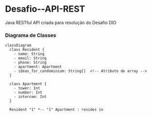 # Desafio--API-REST
Java RESTful API criada para resolução do Desafio DIO

### Diagrama de Classes

```mermaid
classDiagram
  class Resident {
    - name: String
    - email: String
    - phone: String
    - apartment: Apartment
    - ideas_for_condominium: String[]  <!-- Atributo de array -->
  }

  class Apartment {
    - tower: Int
    - number: Int
    - intercom: Int
  }

  Resident "1" *-- "1" Apartment : resides in




